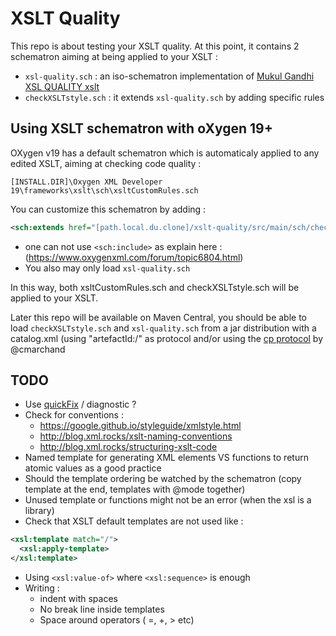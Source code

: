 # XSLT Quality

This repo is about testing your XSLT quality.
At this point, it contains 2 schematron aiming at being applied to your XSLT :

- `xsl-quality.sch` : an iso-schematron implementation of [Mukul Gandhi XSL QUALITY xslt](http://gandhimukul.tripod.com/xslt/xslquality.html)
- `checkXSLTstyle.sch` : it extends `xsl-quality.sch` by adding specific rules

## Using XSLT schematron with oXygen 19+ 

OXygen v19 has a default schematron which is automaticaly applied to any edited XSLT, aiming at checking code quality :

`[INSTALL.DIR]\Oxygen XML Developer 19\frameworks\xslt\sch\xsltCustomRules.sch`

You can customize this schematron by adding : 

```xml
<sch:extends href="[path.local.du.clone]/xslt-quality/src/main/sch/checkXSLTstyle.sch"/>
```

- one can not use `<sch:include>` as explain here : (https://www.oxygenxml.com/forum/topic6804.html)
- You also may only load `xsl-quality.sch`

In this way, both xsltCustomRules.sch and checkXSLTstyle.sch will be applied to your XSLT.

Later this repo will be available on Maven Central, you should be able to load `checkXSLTstyle.sch` and `xsl-quality.sch` from a jar distribution with a catalog.xml (using "artefactId:/" as protocol and/or using the 
[cp protocol](https://github.com/cmarchand/cp-protocol) by @cmarchand

## TODO

- Use [quickFix](http://www.schematron-quickfix.com/quickFix/guide.html) / diagnostic ?
- Check for conventions : 
    - https://google.github.io/styleguide/xmlstyle.html
    - http://blog.xml.rocks/xslt-naming-conventions
    - http://blog.xml.rocks/structuring-xslt-code
- Named template for generating XML elements VS functions to return atomic values as a good practice
- Should the template ordering be watched by the schematron (copy template at the end, templates with @mode together)
- Unused template or functions might not be an error (when the xsl is a library)
- Check that XSLT default templates are not used like :

```xml 
<xsl:template match="/">
  <xsl:apply-template>
</xsl:template>
```

- Using `<xsl:value-of>` where `<xsl:sequence>` is enough
- Writing : 
    - indent with spaces 
    - No break line inside templates
    - Space around operators ( =, +, > etc)
